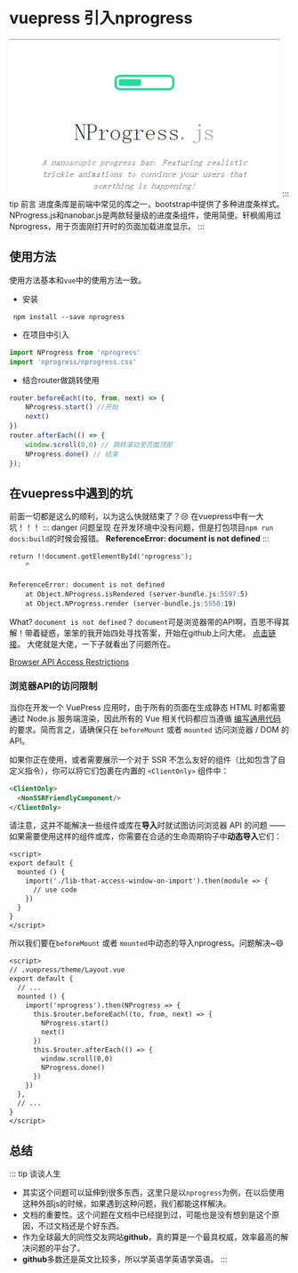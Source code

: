 # vuepress 引入nprogress
![](./images/nprogress.gif)
::: tip  前言
进度条库是前端中常见的库之一，bootstrap中提供了多种进度条样式。NProgress.js和nanobar.js是两款轻量级的进度条组件，使用简便。轩枫阁用过Nprogress，用于页面刚打开时的页面加载进度显示。
:::
## 使用方法
使用方法基本和`vue`中的使用方法一致。
- 安装
```npm
 npm install --save nprogress
```
- 在项目中引入
```javascript
import NProgress from 'nprogress'
import 'nprogress/nprogress.css'
```
- 结合router做跳转使用
```javascript
router.beforeEach((to, from, next) => {
    NProgress.start() //开始
    next()
})
router.afterEach(() => {
    window.scroll(0,0) // 跳转滚动至页面顶部
    NProgress.done() // 结束
});
```

## 在vuepress中遇到的坑
前面一切都是这么的顺利，以为这么快就结束了？:cry: 在vuepress中有一大坑！！！
::: danger 问题呈现
在开发环境中没有问题，但是打包项目`npm run docs:build`的时候会报错。
**ReferenceError: document is not defined**
:::
```md
return !!document.getElementById('nprogress');
    ^

ReferenceError: document is not defined
    at Object.NProgress.isRendered (server-bundle.js:5597:5)
    at Object.NProgress.render (server-bundle.js:5550:19)
```
What? `document is not defined`？ `document`可是浏览器带的API啊，百思不得其解！带着疑惑，笨笨的我开始四处寻找答案，开始在github上问大佬。
[点击链接](https://github.com/vuejs/vuepress/issues/1000)。
大佬就是大佬，一下子就看出了问题所在。

[Browser API Access Restrictions](https://vuepress.vuejs.org/guide/using-vue.html#browser-api-access-restrictions)

### 浏览器API的访问限制
当你在开发一个 VuePress 应用时，由于所有的页面在生成静态 HTML 时都需要通过 Node.js 服务端渲染，因此所有的 Vue 相关代码都应当遵循 [编写通用代码](https://ssr.vuejs.org/zh/universal.html) 的要求。简而言之，请确保只在 `beforeMount` 或者 `mounted` 访问浏览器 / DOM 的 API。

如果你正在使用，或者需要展示一个对于 SSR 不怎么友好的组件（比如包含了自定义指令），你可以将它们包裹在内置的 `<ClientOnly>` 组件中：

``` md
<ClientOnly>
  <NonSSRFriendlyComponent/>
</ClientOnly>
```

请注意，这并不能解决一些组件或库在**导入**时就试图访问浏览器 API 的问题 —— 如果需要使用这样的组件或库，你需要在合适的生命周期钩子中**动态导入**它们：

``` vue
<script>
export default {
  mounted () {
    import('./lib-that-access-window-on-import').then(module => {
      // use code
    })
  }
}
</script>
```
所以我们要在`beforeMount` 或者 `mounted`中动态的导入nprogress。问题解决~:smile:
```vue
<script>
// .vuepress/theme/Layout.vue
export default {
  // ...
  mounted () {
    import('nprogress').then(NProgress => {
      this.$router.beforeEach((to, from, next) => {
        NProgress.start()
        next()
      })
      this.$router.afterEach(() => {
        window.scroll(0,0)
        NProgress.done()
      })
    })
  },
  // ...
}
</script>
```
## 总结
::: tip 谈谈人生
- 其实这个问题可以延伸到很多东西，这里只是以`nprogress`为例，在以后使用这种外部js的时候，如果遇到这种问题，我们都能这样解决。 
- 文档的重要性。这个问题在文档中已经提到过，可能也是没有想到是这个原因，不过文档还是个好东西。
- 作为全球最大的同性交友网站**github**，真的算是一个最具权威，效率最高的解决问题的平台了。
- **github**多数还是英文比较多，所以学英语学英语学英语。
:::
<template>
  <page-nav type="blog"></page-nav>
</template>